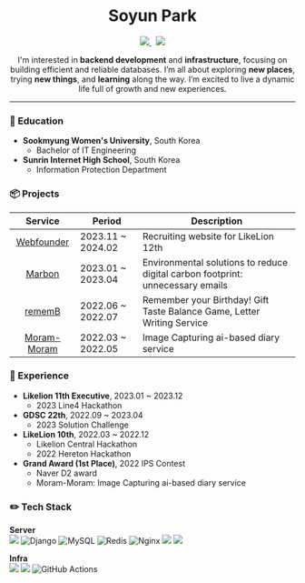 <div align="center">

  # Soyun Park

  <p align="center">
    <a href="https://www.linkedin.com/in/soyun-park-565818341/">
      <img src="https://img.shields.io/badge/LinkedIn-0A66C2?style=flat-square&logo=LinkedIn&logoColor=white&link=https://www.linkedin.com/in/soyun-park-565818341/"/>
    </a>&nbsp
    <a href="mailto:happine2s@sookmyung.ac.kr">
      <img src="https://img.shields.io/badge/happine2s@sookmyung.ac.kr-005AAA?style=flat-square&logo=snowflake&logoColor=white&link=happine2s@sookmyung.ac.kr"/>
    </a>
  </p>

  I'm interested in **backend development** and **infrastructure**, focusing on building efficient and reliable databases. I’m all about exploring **new places**, trying **new things**, and **learning** along the way. I’m excited to live a dynamic life full of growth and new experiences.

</div>

---

### 🏫 Education
- **Sookmyung Women's University**, South Korea
  - Bachelor of IT Engineering
- **Sunrin Internet High School**, South Korea
  - Information Protection Department


### 📦 Projects
| Service | Period | Description |
| :---: | --- | --- |
| [Webfounder](https://github.com/Likelion-at-SMWU-WebFounder/Recruit-Backend) | 2023.11 ~ 2024.02 | Recruiting website for LikeLion 12th |
| [Marbon](https://github.com/dsc-sookmyung/2023-Nerror-SolutionChallenge) | 2023.01 ~ 2023.04 | Environmental solutions to reduce digital carbon footprint: unnecessary emails |
| [rememB](https://github.com/happine2s/rememB-Server-Deploy) | 2022.06 ~ 2022.07 | Remember your Birthday! Gift Taste Balance Game, Letter Writing Service |
| [Moram-Moram](https://github.com/ZUITOPIA/moram_moram) | 2022.03 ~ 2022.05 | Image Capturing ai-based diary service |


### 📍 Experience
- **Likelion 11th Executive**, 2023.01 ~ 2023.12
  - 2023 Line4 Hackathon
- **GDSC 22th**, 2022.09 ~ 2023.04
    - 2023 Solution Challenge
- **LikeLion 10th**, 2022.03 ~ 2022.12
  - Likelion Central Hackathon
  - 2022 Hereton Hackathon
- **Grand Award (1st Place)**, 2022 IPS Contest
  - Naver D2 award
  - Moram-Moram: Image Capturing ai-based diary service


### ✏️ Tech Stack
**Server**
<br>
<img src="https://img.shields.io/badge/Spring Boot-6DB33F?style=flat-square&logo=springboot&logoColor=white"/>
<img alt="Django" src="https://img.shields.io/badge/django-%23092E20.svg?style=flat-square&logo=django&logoColor=white"/>
<img alt="MySQL" src="https://img.shields.io/badge/mysql-%2300f.svg?style=flat-square&logo=mysql&logoColor=white"/>
<img alt="Redis" src="https://img.shields.io/badge/redis-%23DD0031.svg?style=flat-square&logo=redis&logoColor=white"/>
<img alt="Nginx" src="https://img.shields.io/badge/nginx-%23009639.svg?style=flat-square&logo=nginx&logoColor=white"/>
<img src="https://img.shields.io/badge/Java-007396?style=flat-square&logo=Java&logoColor=white">
<img src="https://img.shields.io/badge/Python-3776AB?style=flat-square&logo=Python&logoColor=white">



**Infra**
<br>
<img src="https://img.shields.io/badge/Amazon AWS-3776AB?style=flat-square&logo=amazonaws&logoColor=white"/>
<img src="https://img.shields.io/badge/Docker-2496ED?style=flat-square&logo=Docker&logoColor=white"/>
<img alt="GitHub Actions" src="https://img.shields.io/badge/githubactions-%232671E5.svg?style=flat-square&logo=githubactions&logoColor=white"/>
